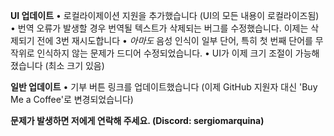 **UI 업데이트**
• 로컬라이제이션 지원을 추가했습니다 (UI의 모든 내용이 로컬라이즈됨)
• 번역 오류가 발생할 경우 번역될 텍스트가 삭제되는 버그를 수정했습니다. 이제는 삭제되기 전에 3번 재시도합니다
• *아마도* 음성 인식이 일부 단어, 특히 첫 번째 단어를 무작위로 인식하지 않는 문제가 드디어 수정되었습니다.
• UI가 이제 크기 조절이 가능해졌습니다 (최소 크기 있음)

**일반 업데이트**
• 기부 버튼 링크를 업데이트했습니다 (이제 GitHub 지원자 대신 'Buy Me a Coffee'로 변경되었습니다)

**문제가 발생하면 저에게 연락해 주세요. (Discord: sergiomarquina)**